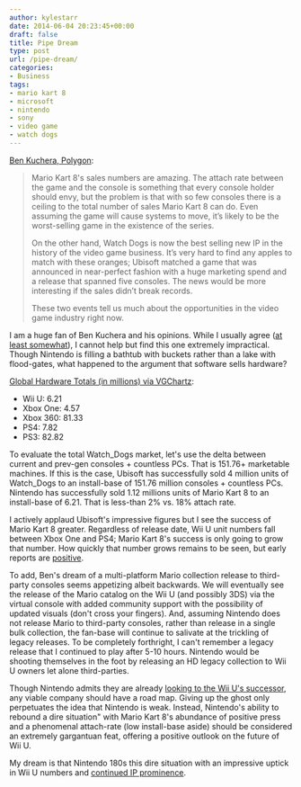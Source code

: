 ```yaml
---
author: kylestarr
date: 2014-06-04 20:23:45+00:00
draft: false
title: Pipe Dream
type: post
url: /pipe-dream/
categories:
- Business
tags:
- mario kart 8
- microsoft
- nintendo
- sony
- video game
- watch dogs
---
```


[Ben Kuchera, Polygon](http://www.polygon.com/2014/6/4/5777124/Nintendo-Sony-Microsoft-Mario-cross-platform-dreams):

> Mario Kart 8's sales numbers are amazing. The attach rate between the game and the console is something that every console holder should envy, but the problem is that with so few consoles there is a ceiling to the total number of sales Mario Kart 8 can do. Even assuming the game will cause systems to move, it’s likely to be the worst-selling game in the existence of the series.
>
> On the other hand, Watch Dogs is now the best selling new IP in the history of the video game business. It’s very hard to find any apples to match with these oranges; Ubisoft matched a game that was announced in near-perfect fashion with a huge marketing spend and a release that spanned five consoles. The news would be more interesting if the sales didn’t break records.
>
> These two events tell us much about the opportunities in the video game industry right now.

I am a huge fan of Ben Kuchera and his opinions. While I usually agree ([at least somewhat](/2014/06/03/everything-wrong-with-modern-trailers/)), I cannot help but find this one extremely impractical. Though Nintendo is filling a bathtub with buckets rather than a lake with flood-gates, what happened to the argument that software sells hardware?

[Global Hardware Totals (in millions) via VGChartz](http://www.vgchartz.com/analysis/platform_totals/):

- Wii U: 6.21
- Xbox One: 4.57
- Xbox 360: 81.33
- PS4: 7.82
- PS3: 82.82

To evaluate the total Watch_Dogs market, let's use the delta between current and prev-gen consoles + countless PCs. That is 151.76+ marketable machines. If this is the case, Ubisoft has successfully sold 4 million units of Watch_Dogs to an install-base of 151.76 million consoles + countless PCs. Nintendo has successfully sold 1.12 millions units of Mario Kart 8 to an install-base of 6.21. That is less-than 2% vs. 18% attach rate.

I actively applaud Ubisoft's impressive figures but I see the success of Mario Kart 8 greater. Regardless of release date, Wii U unit numbers fall between Xbox One and PS4; Mario Kart 8's success is only going to grow that number. How quickly that number grows remains to be seen, but early reports are [positive](http://tsogaming.wordpress.com/2014/06/04/more-on-mario-kart/).

To add, Ben's dream of a multi-platform Mario collection release to third-party consoles seems appetizing albeit backwards. We will eventually see the release of the Mario catalog on the Wii U (and possibly 3DS) via the virtual console with added community support with the possibility of updated visuals (don't cross your fingers). And, assuming Nintendo does not release Mario to third-party consoles, rather than release in a single bulk collection, the fan-base will continue to salivate at the trickling of legacy releases. To be completely forthright, I can't remember a legacy release that I continued to play after 5-10 hours. Nintendo would be shooting themselves in the foot by releasing an HD legacy collection to Wii U owners let alone third-parties.

Though Nintendo admits they are already [looking to the Wii U's successor](http://www.ign.com/articles/2014/05/13/nintendo-already-has-clear-idea-about-wii-u-successor), any viable company should have a road map. Giving up the ghost only perpetuates the idea that Nintendo is weak. Instead, Nintendo's ability to rebound a dire situation" with Mario Kart 8's abundance of positive press and a phenomenal attach-rate (low install-base aside) should be considered an extremely gargantuan feat, offering a positive outlook on the future of Wii U.

My dream is that Nintendo 180s this dire situation with an impressive uptick in Wii U numbers and [continued IP prominence](/2014/06/01/hail-mario/).
